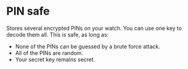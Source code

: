 # PIN safe
Stores several encrypted PINs on your watch. You can use one key to decode them all.
This is safe, as long as:
- None of the PINs can be guessed by a brute force attack.
- All of the PINs are random.
- Your secret key remains secret.
